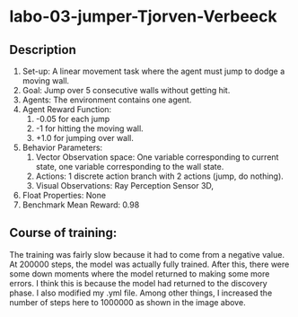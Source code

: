 # labo-03-jumper-Tjorven-Verbeeck
## Description
1. Set-up: A linear movement task where the agent must jump to dodge a moving wall.
2. Goal: Jump over 5 consecutive walls without getting hit.
3. Agents: The environment contains one agent.
4. Agent Reward Function: 
    1. -0.05 for each jump
    2. -1 for hitting the moving wall.
    3. +1.0 for jumping over wall.
5. Behavior Parameters: 
    1. Vector Observation space: One variable corresponding to current state, one variable corresponding to the wall state.
    2. Actions: 1 discrete action branch with 2 actions (jump, do nothing).
    3. Visual Observations: Ray Perception Sensor 3D, 
6. Float Properties: None
7. Benchmark Mean Reward: 0.98

## Course of training:
The training was fairly slow because it had to come from a negative value. At 200000 steps, the model was actually fully trained. After this, there were some down moments where the model returned to making some more errors. I think this is because the model had returned to the discovery phase.
I also modified my .yml file. Among other things, I increased the number of steps here to 1000000 as shown in the image above.

